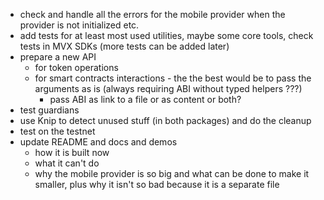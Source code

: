 - check and handle all the errors for the mobile provider when the provider is not initialized etc.
- add tests for at least most used utilities, maybe some core tools, check tests in MVX SDKs (more tests can be added later)
- prepare a new API
  - for token operations
  - for smart contracts interactions - the the best would be to pass the arguments as is (always requiring ABI without typed helpers ???)
    - pass ABI as link to a file or as content or both?
- test guardians 
- use Knip to detect unused stuff (in both packages) and do the cleanup
- test on  the testnet
- update README and docs and demos
  - how it is built now
  - what it can't do
  - why the mobile provider is so big and what can be done to make it smaller, plus why it isn't so bad because it is a separate file
